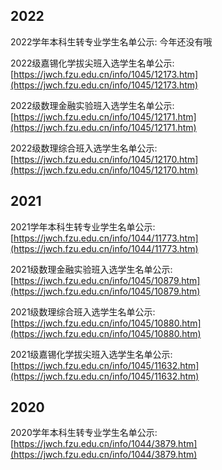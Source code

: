 ## 2022

2022学年本科生转专业学生名单公示: 今年还没有哦

2022级嘉锡化学拔尖班入选学生名单公示:[https://jwch.fzu.edu.cn/info/1045/12173.htm](https://jwch.fzu.edu.cn/info/1045/12173.htm)

2022级数理金融实验班入选学生名单公示:[https://jwch.fzu.edu.cn/info/1045/12171.htm](https://jwch.fzu.edu.cn/info/1045/12171.htm)

2022级数理综合班入选学生名单公示:[https://jwch.fzu.edu.cn/info/1045/12170.htm](https://jwch.fzu.edu.cn/info/1045/12170.htm)

## 2021

2021学年本科生转专业学生名单公示:[https://jwch.fzu.edu.cn/info/1044/11773.htm](https://jwch.fzu.edu.cn/info/1044/11773.htm)

2021级数理金融实验班入选学生名单公示:[https://jwch.fzu.edu.cn/info/1045/10879.htm](https://jwch.fzu.edu.cn/info/1045/10879.htm)

2021级数理综合班入选学生名单公示:[https://jwch.fzu.edu.cn/info/1045/10880.htm](https://jwch.fzu.edu.cn/info/1045/10880.htm)

2021级嘉锡化学拔尖班入选学生名单公示:[https://jwch.fzu.edu.cn/info/1045/11632.htm](https://jwch.fzu.edu.cn/info/1045/11632.htm)

## 2020

2020学年本科生转专业学生名单公示:[https://jwch.fzu.edu.cn/info/1044/3879.htm](https://jwch.fzu.edu.cn/info/1044/3879.htm)